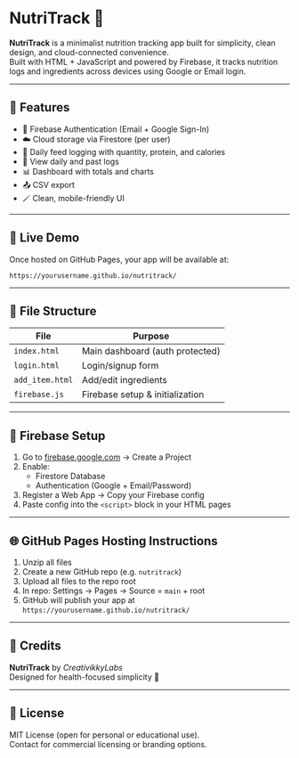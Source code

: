 # NutriTrack 🍏

**NutriTrack** is a minimalist nutrition tracking app built for simplicity, clean design, and cloud-connected convenience.  
Built with HTML + JavaScript and powered by Firebase, it tracks nutrition logs and ingredients across devices using Google or Email login.

---

## 🔑 Features

- 🔐 Firebase Authentication (Email + Google Sign-In)
- ☁️ Cloud storage via Firestore (per user)
- 🧾 Daily feed logging with quantity, protein, and calories
- 📅 View daily and past logs
- 📊 Dashboard with totals and charts
- 📤 CSV export
- 🪄 Clean, mobile-friendly UI

---

## 🚀 Live Demo

Once hosted on GitHub Pages, your app will be available at:  
```
https://yourusername.github.io/nutritrack/
```

---

## 📁 File Structure

| File               | Purpose                               |
|--------------------|----------------------------------------|
| `index.html`       | Main dashboard (auth protected)        |
| `login.html`       | Login/signup form                      |
| `add_item.html`    | Add/edit ingredients                   |
| `firebase.js`      | Firebase setup & initialization        |

---

## 🧩 Firebase Setup

1. Go to [firebase.google.com](https://firebase.google.com) → Create a Project
2. Enable:
   - Firestore Database
   - Authentication (Google + Email/Password)
3. Register a Web App → Copy your Firebase config
4. Paste config into the `<script>` block in your HTML pages

---

## 🌐 GitHub Pages Hosting Instructions

1. Unzip all files
2. Create a new GitHub repo (e.g. `nutritrack`)
3. Upload all files to the repo root
4. In repo: Settings → Pages → Source = `main` + root
5. GitHub will publish your app at  
   `https://yourusername.github.io/nutritrack/`

---

## 🧠 Credits

**NutriTrack** by *CreativikkyLabs*  
Designed for health-focused simplicity 🌿

---

## 📜 License

MIT License (open for personal or educational use).  
Contact for commercial licensing or branding options.

